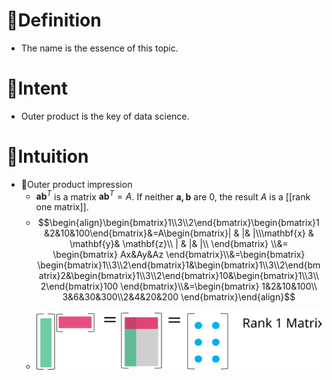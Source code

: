# 📝Definition
- The name is the essence of this topic.

# 🎯Intent
- Outer product is the key of data science.



# 🧠Intuition
- 📌Outer product impression
    - $\mathbf{ab}^T$ is a matrix $\mathbf{ab}^T=A$. If neither $\mathbf{a,b}$ are $0$, the result $A$ is a [[rank one matrix]].
    - $$\begin{align}\begin{bmatrix}1\\3\\2\end{bmatrix}\begin{bmatrix}1&2&10&100\end{bmatrix}&=A\begin{bmatrix}| & |& |\\\mathbf{x} & \mathbf{y}& \mathbf{z}\\ | & |& |\\ \end{bmatrix} \\&= \begin{bmatrix} Ax&Ay&Az \end{bmatrix}\\&=\begin{bmatrix} \begin{bmatrix}1\\3\\2\end{bmatrix}1&\begin{bmatrix}1\\3\\2\end{bmatrix}2&\begin{bmatrix}1\\3\\2\end{bmatrix}10&\begin{bmatrix}1\\3\\2\end{bmatrix}100 \end{bmatrix}\\&=\begin{bmatrix} 1&2&10&100\\ 3&6&30&300\\2&4&20&200 \end{bmatrix}\end{align}$$
    - ![|300](../assets/outer_product.svg)
